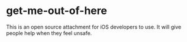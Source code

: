 get-me-out-of-here
==================

This is an open source attachment for iOS developers to use. It will give people help when they feel unsafe.
